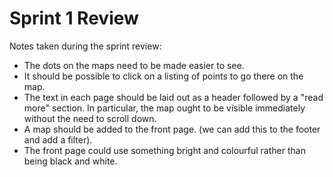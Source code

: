 # Sprint 1 Review

Notes taken during the sprint review:

- The dots on the maps need to be made easier to see.
- It should be possible to click on a listing of points to go there on the map.
- The text in each page should be laid out as a header followed by a "read more" section. In particular, the map ought to be visible immediately without the need to scroll down.
- A map should be added to the front page. (we can add this to the footer and add a filter).
- The front page could use something bright and colourful rather than being black and white.
